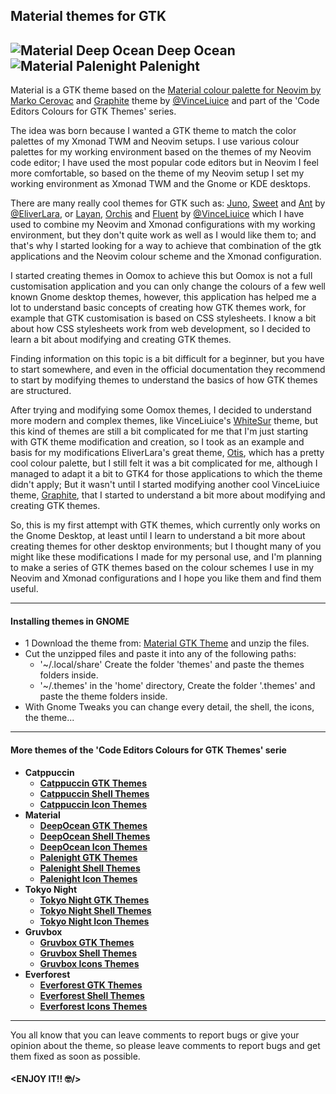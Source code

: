 ## Material themes for GTK

![Material Deep Ocean](https://raw.githubusercontent.com/Fausto-Korpsvart/Material-GTK-Themes/master/deepOcean/screenshots/deepOcean01.png)
**Deep Ocean**
![Material Palenight](https://raw.githubusercontent.com/Fausto-Korpsvart/Material-GTK-Themes/master/palenight/screenshots/palenight01.png)
**Palenight**
---

Material is a GTK theme based on the [Material colour palette for Neovim by Marko Cerovac](https://github.com/marko-cerovac/material.nvim) and [Graphite](https://www.pling.com/p/1598493) theme by [@VinceLiuice](https://www.pling.com/u/vinceliuice) and part of the 'Code Editors Colours for GTK Themes' series.

The idea was born because I wanted a GTK theme to match the color palettes of my Xmonad TWM and Neovim setups. I use various colour palettes for my working environment based on the themes of my Neovim code editor; I have used the most popular code editors but in Neovim I feel more comfortable, so based on the theme of my Neovim setup I set my working environment as Xmonad TWM and the Gnome or KDE desktops.

There are many really cool themes for GTK such as: [Juno](https://www.pling.com/p/1280977), [Sweet](https://www.pling.com/p/1253385) and [Ant](https://www.pling.com/p/1099856) by [@EliverLara](https://www.pling.com/u/eliverlara), or [Layan](https://www.pling.com/p/1309214), [Orchis](https://www.pling.com/p/1357889) and [Fluent](https://www.pling.com/p/1477941) by [@VinceLiuice](https://www.pling.com/u/vinceliuice) which I have used to combine my Neovim and Xmonad configurations with my working environment, but they don't quite work as well as I would like them to; and that's why I started looking for a way to achieve that combination of the gtk applications and the Neovim colour scheme and the Xmonad configuration.

I started creating themes in Oomox to achieve this but Oomox is not a full customisation application and you can only change the colours of a few well known Gnome desktop themes, however, this application has helped me a lot to understand basic concepts of creating how GTK themes work, for example that GTK customisation is based on CSS stylesheets.
I know a bit about how CSS stylesheets work from web development, so I decided to learn a bit about modifying and creating GTK themes.

Finding information on this topic is a bit difficult for a beginner, but you have to start somewhere, and even in the official documentation they recommend to start by modifying themes to understand the basics of how GTK themes are structured.

After trying and modifying some Oomox themes, I decided to understand more modern and complex themes, like VinceLiuice's [WhiteSur](https://www.pling.com/p/1403328) theme, but this kind of themes are still a bit complicated for me that I'm just starting with GTK theme modification and creation, so I took as an example and basis for my modifications EliverLara's great theme, [Otis](https://www.pling.com/p/1619506), which has a pretty cool colour palette, but I still felt it was a bit complicated for me, although I managed to adapt it a bit to GTK4 for those applications to which the theme didn't apply; But it wasn't until I started modifying another cool VinceLiuice theme, [Graphite](https://www.pling.com/p/1598493), that I started to understand a bit more about modifying and creating GTK themes.

So, this is my first attempt with GTK themes, which currently only works on the Gnome Desktop, at least until I learn to understand a bit more about creating themes for other desktop environments; but I thought many of you might like these modifications I made for my personal use, and I'm planning to make a series of GTK themes based on the colour schemes I use in my Neovim and Xmonad configurations and I hope you like them and find them useful.

---

#### Installing themes in GNOME

- 1 Download the theme from: [Material GTK Theme](https://www.pling.com/p/1706139/) and unzip the files.
- Cut the unzipped files and paste it into any of the following paths:
  - '~/.local/share' Create the folder 'themes' and paste the themes folders inside.
  - '~/.themes' in the 'home' directory, Create the folder '.themes' and paste the theme folders inside.
- With Gnome Tweaks you can change every detail, the shell, the icons, the theme...

---


#### More themes of the 'Code Editors Colours for GTK Themes' serie
- **Catppuccin**
  - [**Catppuccin GTK Themes**](https://www.pling.com/p/1706139/) <br>
  - [**Catppuccin Shell Themes**](https://www.pling.com/p/1706218/) <br>
  - [**Catppuccin Icon Themes**](https://www.pling.com/p/1706189/) <br>
- **Material**
  - [**DeepOcean GTK Themes**](https://www.pling.com/p/1706139/) <br>
  - [**DeepOcean Shell Themes**](https://www.pling.com/p/1706218/) <br>
  - [**DeepOcean Icon Themes**](https://www.pling.com/p/1706189/) <br>
  - [**Palenight GTK Themes**](https://www.pling.com/p/1706139/) <br>
  - [**Palenight Shell Themes**](https://www.pling.com/p/1706218/) <br>
  - [**Palenight Icon Themes**](https://www.pling.com/p/1706189/) <br>
- **Tokyo Night**
  - [**Tokyo Night GTK Themes**](https://www.pling.com/p/1681315/) <br>
  - [**Tokyo Night Shell Themes**](https://www.pling.com/p/1681470/) <br>
  - [**Tokyo Night Icon Themes**](https://www.pling.com/p/1681475/) <br>
- **Gruvbox**
  - [**Gruvbox GTK Themes**](https://www.pling.com/p/1681313/) <br>
  - [**Gruvbox Shell Themes**](https://www.pling.com/p/1681451/) <br>
  - [**Gruvbox Icons Themes**](https://www.pling.com/p/1681460/) <br>
- **Everforest**
  - [**Everforest GTK Themes**](https://www.pling.com/p/1695467/) <br>
  - [**Everforest Shell Themes**](https://www.pling.com/p/1695475/) <br>
  - [**Everforest Icons Themes**](https://www.pling.com/p/1695476/) <br>

---

You all know that you can leave comments to report bugs or give your opinion about the theme, so please leave comments to report bugs and get them fixed as soon as possible.

#### **<ENJOY IT!! :nerd_face:/>**
